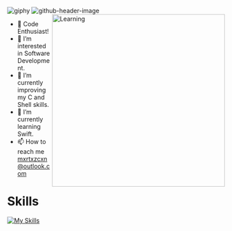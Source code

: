![giphy](https://github.com/mxrtxzcxn/mxrtxzcxn/assets/130929421/2ee7c8cc-a92a-44fd-86eb-f02495f2ec50)
![github-header-image](https://github.com/mxrtxzcxn/mxrtxzcxn/assets/130929421/fc60f70d-f0f1-4057-bb69-3ba2e3f70cad)
<img align="right" alt="Learning" width="400" src="https://giphy.com/gifs/adultswim-l4FGDAx6u3hthMhgI">
- 🚀 Code Enthusiast!
- 👀 I’m interested in Software Development.
- 🤖 I’m currently improving my C and Shell skills.
- 🌱 I’m currently learning Swift.
- 📫 How to reach me mxrtxzcxn@outlook.com
# Skills
[![My Skills](https://skillicons.dev/icons?i=c,vim,git)](https://skillicons.dev)
<!---
mxrtxzcxn/mxrtxzcxn is a ✨ special ✨ repository because its `README.md` (this file) appears on your GitHub profile.
You can click the Preview link to take a look at your changes.
--->
